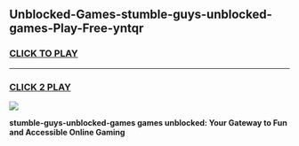 
## Unblocked-Games-stumble-guys-unblocked-games-Play-Free-yntqr
<h3>
<a href="https://premium76.site?title=stumble-guys-unblocked-games&ref=12A">CLICK TO PLAY</a></h3>
<hr>

<h3>
<a href="https://premium76.site?title=stumble-guys-unblocked-games&ref=12A">CLICK 2 PLAY</a>
  
</h3>

<a href="https://premium76.site?title=stumble-guys-unblocked-games&ref=12A"><img src="https://clearcache.store/games.png"></a>


**stumble-guys-unblocked-games games unblocked: Your Gateway to Fun and Accessible Online Gaming**
